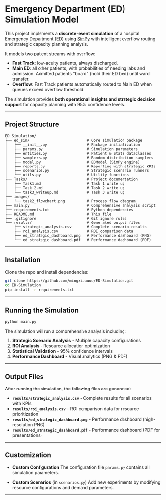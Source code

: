 # Emergency Department (ED) Simulation Model

This project implements a **discrete-event simulation** of a hospital Emergency Department (ED) using [SimPy](https://simpy.readthedocs.io/)  with intelligent overflow routing and strategic capacity planning analysis.

It models two patient streams with overflow:
- **Fast Track**: low-acuity patients, always discharged.
- **Main ED**: all other patients, with probabilities of needing labs and admission. Admitted patients "board" (hold their ED bed) until ward transfer.
- **Overflow**: Fast Track patients automatically routed to Main ED when queues exceed overflow threshold

The simulation provides **both operational insights and strategic decision support** for capacity planning with 95% confidence levels.

---

## Project Structure
```
ED Simulation/
├── ed_sim/                          # Core simulation package
│   ├── __init__.py                  # Package initialization
│   ├── params.py                    # Simulation parameters
│   ├── entities.py                  # Patient & Stats dataclasses
│   ├── samplers.py                  # Random distribution samplers
│   ├── model.py                     # EDModel (SimPy engine)
│   ├── reports.py                   # Reporting with strategic KPIs
│   ├── scenarios.py                 # Strategic scenario runners
│   └── utils.py                     # Utility functions
├── Tasks/                           # Project documentation
│   ├── Task1.md                     # Task 1 write up
│   ├── Task 2.md                    # Task 2 write up
│   └── task3_writeup.md             # Task 3 write up
├── images/                         
│   └── task2_flowchart.png          # Process flow diagram
├── main.py                          # Comprehensive analysis script
├── requirements.txt                 # Python dependencies
├── README.md                        # This file
├── .gitignore                       # Git ignore rules
└── results/                         # Generated output files
    ├── strategic_analysis.csv       # Complete scenario results
    ├── roi_analysis.csv             # ROI comparison data
    ├── ed_strategic_dashboard.png   # Performance dashboard (PNG)
    └── ed_strategic_dashboard.pdf   # Performance dashboard (PDF)
```

---

## Installation
Clone the repo and install dependencies:

```bash
git clone https://github.com/mingxiuuuuu/ED-Simulation.git
cd ED-Simulation
pip install -r requirements.txt
```
---

## Running the Simulation

```bash
python main.py
```

The simulation will run a comprehensive analysis including:
1. **Strategic Scenario Analysis** - Multiple capacity configurations
2. **ROI Analysis** - Resource allocation optimization
3. **Statistical Validation** - 95% confidence intervals
4. **Performance Dashboard** - Visual analytics (PNG & PDF)

---

## Output Files

After running the simulation, the following files are generated:

- **`results/strategic_analysis.csv`** - Complete results for all scenarios with KPIs
- **`results/roi_analysis.csv`** - ROI comparison data for resource prioritization
- **`results/ed_strategic_dashboard.png`** - Performance dashboard (high-resolution PNG)
- **`results/ed_strategic_dashboard.pdf`** - Performance dashboard (PDF for presentations)

---

## Customization
- **Custom Configuration**
The configuration file `params.py` contains all simulation parameters. 

- **Custom Scenarios** (in `scenarios.py`)
Add new experiments by modifying resource configurations and demand parameters.

---
